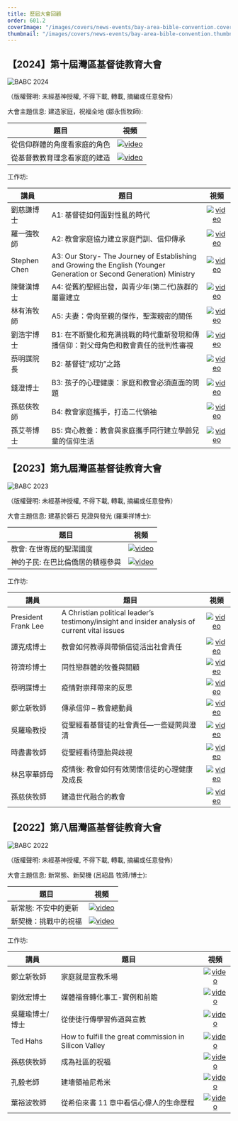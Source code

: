```yaml
---
title: 歷屆大會回顧
order: 601.2
coverImage: "/images/covers/news-events/bay-area-bible-convention.cover.jpg"
thumbnail: "/images/covers/news-events/bay-area-bible-convention.thumbnail.jpg"
---
```

## 【2024】第十屆灣區基督徒教育大會

![BABC 2024](/images/babc/BABC2024-banner.jpg)

（版權聲明: 未經基神授權, 不得下載, 轉載, 摘編或任意發佈）

大會主題信息: 建造家庭，祝福全地 (鄒永恆牧師):

| 題目                             |                                          視頻                                          |
| -------------------------------- | :------------------------------------------------------------------------------------: |
| 從信仰群體的角度看家庭的角色         | [![video](/images/icons/video.svg)](https://vimeo.com/922163832/10e317d707?share=copy) |
| 從基督教教育理念看家庭的建造 | [![video](/images/icons/video.svg)](https://vimeo.com/922166576/8ead0d5c68?share=copy) |

工作坊:

| 講員                | 題目                                                                                          |                                          視頻                                          |
| ------------------- | --------------------------------------------------------------------------------------------- | :------------------------------------------------------------------------------------: |
| 劉慈謙博士 | A1: 基督徒如何面對性亂的時代 | [![video](/images/icons/video.svg)](https://vimeo.com/922168325/40b3f8dfd3?share=copy) |
| 羅一強牧師 | A2: 教會家庭協力建立家庭門訓、信仰傳承                                                            | [![video](/images/icons/video.svg)](https://vimeo.com/922169870/65c67fd9ee?share=copy) |
| Stephen Chen          | A3: Our Story- The Journey of Establishing and Growing the English (Younger Generation or Second Generation) Ministry                                                                        | [![video](/images/icons/video.svg)](https://vimeo.com/922170374/76d104dcae?share=copy) |
| 陳聲漢博士          | A4: 從舊約聖經出發，與青少年(第二代)族群的屬靈建立                                                                          | [![video](/images/icons/video.svg)](https://vimeo.com/922172892/4d34f61824?share=copy) |
| 林有洧牧師          | A5: 夫妻：骨肉至親的傑作，聖潔親密的關係                                                                         | [![video](/images/icons/video.svg)](https://vimeo.com/922172934/209766aa48?share=copy) |
| 劉浩宇博士          | B1: 在不断變化和充满挑戰的時代重新發現和傳播信仰：對父母角色和教會責任的批判性審視                                                       | [![video](/images/icons/video.svg)](https://vimeo.com/922180115/e36a271ca3?share=copy) |
| 蔡明謀院長          | B2: 基督徒”成功”之路                                                                          | [![video](/images/icons/video.svg)](https://vimeo.com/922180719/1f5866ef47?share=copy) |
| 錢澄博士        | B3: 孩子的心理健康：家庭和教會必須直面的問題                                                  | [![video](/images/icons/video.svg)](https://vimeo.com/922181524/1fcffafd00?share=copy) |
| 孫慈俠牧師        | B4: 教會家庭攜手，打造二代領袖                                                  | [![video](/images/icons/video.svg)](https://vimeo.com/922183830/578f0287bf?share=copy) |
| 孫艾苓博士          | B5: 齊心教養：教會與家庭攜手同行建立學齡兒童的信仰生活                                                                            | [![video](/images/icons/video.svg)](https://vimeo.com/922184743/6663fee1b5?share=copy) |

## 【2023】第九屆灣區基督徒教育大會

![BABC 2023](/images/babc/BABC2023-banner.png)

（版權聲明: 未經基神授權, 不得下載, 轉載, 摘編或任意發佈）

大會主題信息: 建基於磐石 見證與發光 (羅秉祥博士):

| 題目                             |                                          視頻                                          |
| -------------------------------- | :------------------------------------------------------------------------------------: |
| 教會: 在世寄居的聖潔國度         | [![video](/images/icons/video.svg)](https://vimeo.com/831374610/261153aaad?share=copy) |
| 神的子民: 在巴比倫僑居的積極參與 | [![video](/images/icons/video.svg)](https://vimeo.com/831374755/91800fd515?share=copy) |

工作坊:

| 講員                | 題目                                                                                          |                                          視頻                                          |
| ------------------- | --------------------------------------------------------------------------------------------- | :------------------------------------------------------------------------------------: |
| President Frank Lee | A Christian political leader’s testimony/insight and insider analysis of current vital issues | [![video](/images/icons/video.svg)](https://vimeo.com/831374179/46056edb8d?share=copy) |
| 譚克成博士          | 教會如何教導與帶領信徒活出社會責任                                                            | [![video](/images/icons/video.svg)](https://vimeo.com/831375632/b088a19002?share=copy) |
| 符濟珍博士          | 同性戀群體的牧養與關顧                                                                        | [![video](/images/icons/video.svg)](https://vimeo.com/831374393/b2922cfcae?share=copy) |
| 蔡明謀博士          | 疫情對崇拜帶來的反思                                                                          | [![video](/images/icons/video.svg)](https://vimeo.com/831375279/1fcaf363e8?share=copy) |
| 鄭立新牧師          | 傳承信仰 – 教會總動員                                                                         | [![video](/images/icons/video.svg)](https://vimeo.com/831376417/95db922680?share=copy) |
| 吳羅瑜教授          | 從聖經看基督徒的社會責任—一些疑問與澄清                                                       | [![video](/images/icons/video.svg)](https://vimeo.com/831372245/c5e7eb16e2?share=copy) |
| 時盡書牧師          | 從聖經看待墮胎與歧視                                                                          | [![video](/images/icons/video.svg)](https://vimeo.com/831372564/cfc1c25fdb?share=copy) |
| 林呂寧華師母        | 疫情後: 教會如何有效関懷信徒的心理健康及成長                                                  | [![video](/images/icons/video.svg)](https://vimeo.com/831374225/28f9b9ceff?share=copy) |
| 孫慈俠牧師          | 建造世代融合的教會                                                                            | [![video](/images/icons/video.svg)](https://vimeo.com/831372439/57f378d099?share=copy) |

## 【2022】第八屆灣區基督徒教育大會

![BABC 2022](/images/babc/BABC-2022.jpg)

（版權聲明: 未經基神授權, 不得下載, 轉載, 摘編或任意發佈）

大會主題信息: 新常態、新契機 (呂紹昌 牧師/博士):

| 題目                 |                                    視頻                                     |
| -------------------- | :-------------------------------------------------------------------------: |
| 新常態: 不安中的更新 | [![video](/images/icons/video.svg)](https://vimeo.com/701855847/1f99682492) |
| 新契機：挑戰中的祝福 | [![video](/images/icons/video.svg)](https://vimeo.com/701855982/bd309622eb) |

工作坊:

| 講員            | 題目                                                  |                                    視頻                                     |
| --------------- | ----------------------------------------------------- | :-------------------------------------------------------------------------: |
| 鄭立新牧師      | 家庭就是宣教禾場                                      | [![video](/images/icons/video.svg)](https://vimeo.com/701856389/f7bc57c418) |
| 劉效宏博士      | 媒體福音轉化事工-實例和前贍                           | [![video](/images/icons/video.svg)](https://vimeo.com/701856326/000f9a0e7a) |
| 吳羅瑜博士/博士 | 從使徒行傳學習佈道與宣教                              | [![video](/images/icons/video.svg)](https://vimeo.com/701856452/4bfe97c46f) |
| Ted Hahs        | How to fulfill the great commission in Silicon Valley | [![video](/images/icons/video.svg)](https://vimeo.com/701856202/26f023a55c) |
| 孫慈俠牧師      | 成為社區的祝福                                        | [![video](/images/icons/video.svg)](https://vimeo.com/701856039/cb581913dc) |
| 孔毅老師        | 建墻領袖尼希米                                        | [![video](/images/icons/video.svg)](https://vimeo.com/701852634/df48de8437) |
| 葉裕波牧師      | 從希伯來書 11 章中看信心偉人的生命歷程                | [![video](/images/icons/video.svg)](https://vimeo.com/701852874/958677b61d) |



> 